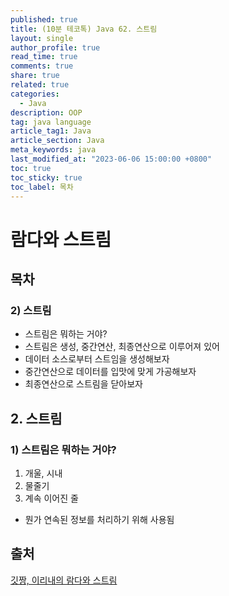 ```yaml
---
published: true
title: (10분 테코톡) Java 62. 스트림
layout: single
author_profile: true
read_time: true
comments: true
share: true
related: true
categories:
  - Java
description: OOP
tag: java language
article_tag1: Java
article_section: Java
meta_keywords: java
last_modified_at: "2023-06-06 15:00:00 +0800"
toc: true
toc_sticky: true
toc_label: 목차
---
```


# 람다와 스트림

## 목차

### 2) 스트림

- 스트림은 뭐하는 거야?
- 스트림은 생성, 중간연산, 최종연산으로 이루어져 있어
- 데이터 소스로부터 스트임을 생성해보자
- 중간연산으로 데이터를 입맛에 맞게 가공해보자
- 최종연산으로 스트림을 닫아보자

## 2. 스트림

### 1) 스트림은 뭐하는 거야?

1. 개울, 시내
2. 물줄기
3. 계속 이어진 줄

- 뭔가 연속된 정보를 처리하기 위해 사용됨

## 출처

<a href="https://www.youtube.com/watch?v=4ZtKiSvZNu4">깃짱, 이리내의 람다와 스트림</a>
